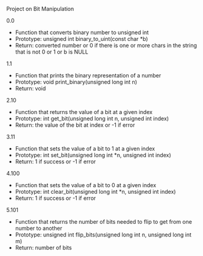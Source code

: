 Project on Bit Manipulation

0.0 
- Function that converts binary number to unsigned int
- Prototype: unsigned int binary_to_uint(const char *b)
- Return: converted number or 0 if there is one or more chars 
in the string that is not 0 or 1 or b is NULL

1.1 
- Function that prints the binary representation of a number
- Prototype: void print_binary(unsigned long int n)
- Return: void

2.10
- Function that returns the value of a bit at a given index
- Prototype: int get_bit(unsigned long int n, unsigned int index)
- Return: the value of the bit at index or -1 if error

3.11
- Function that sets the value of a bit to 1 at a given index
- Prototype: int set_bit(unsigned long int *n, unsigned int index)
- Return: 1 if success or -1 if error

4.100
- Function that sets the value of a bit to 0 at a given index
- Prototype: int clear_bit(unsigned long int *n, unsigned int index)
- Return: 1 if success or -1 if error

5.101
- Function that returns the number of bits needed to flip to get from
one number to another
- Prototype: unsigned int flip_bits(unsigned long int n, unsigned long int m)
- Return: number of bits